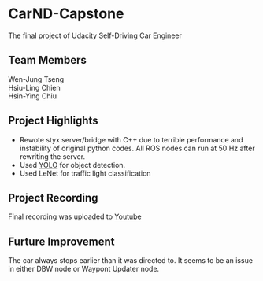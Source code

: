 # CarND-Capstone
The final project of Udacity Self-Driving Car Engineer

## Team Members
Wen-Jung Tseng   
Hsiu-Ling Chien   
Hsin-Ying Chiu 

## Project Highlights
* Rewote styx server/bridge with C++ due to terrible performance and instability of original python codes. All ROS nodes can run at 50 Hz after rewriting the server.
* Used [YOLO](https://github.com/pjreddie/darknet/wiki/YOLO:-Real-Time-Object-Detection) for object detection.
* Used LeNet for traffic light classification


## Project Recording
Final recording was uploaded to [Youtube](https://youtu.be/-xH5h-DeAN4)

## Furture Improvement
The car always stops earlier than it was directed to.  It seems to be an issue in either DBW node or Waypont Updater node.       
